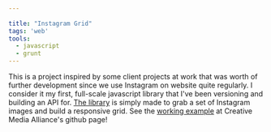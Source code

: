 ```yaml
---
 
title: "Instagram Grid"
tags: 'web'
tools:
  - javascript
  - grunt
---
```


This is a project inspired by some client projects at work that was worth of further development since we use Instagram on website quite regularly. I consider it my first, full-scale javascript library that I've been versioning and building an API for. [The library](https://github.com/cmaseattle/instagram-grid) is simply made to grab a set of Instagram images and build a responsive grid. See the [working example](http://cmaseattle.github.io/instagram-grid/) at Creative Media Alliance's github page!